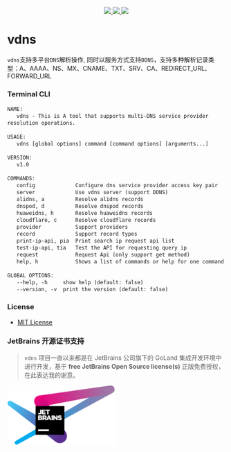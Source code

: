 <p align="center">
	<a target="_blank" href="https://github.com/gngpp/vdns/blob/main/LICENSE">
		<img src="https://img.shields.io/badge/license-MIT-blue.svg"/>
	</a>
	<a target="_blank" href="https://go.dev/">
		<img src="https://img.shields.io/github/go-mod/go-version/gngpp/vdns"/>
	</a>
	<a target="_blank" href="https://github.com/gngpp/vdns/actions">
		<img src="https://github.com/gngpp/vdns/actions/workflows/sync.yaml/badge.svg"/>
	</a>
<!-- 	<a target="_blank" href="https://github.com/gngpp/vdns/releases/latest">
		<img alt="GitHub Release" src="https://img.shields.io/github/v/release/gngpp/vdns.svg?logo=github">
	</a> -->
</p>

# vdns
`vdns`支持多平台`DNS`解析操作, 同时以服务方式支持`DDNS`，支持多种解析记录类型：A、AAAA、NS、MX、CNAME、TXT、SRV、CA、REDIRECT_URL、FORWARD_URL


### Terminal CLI
```shell
NAME:
   vdns - This is A tool that supports multi-DNS service provider resolution operations.

USAGE:
   vdns [global options] command [command options] [arguments...]

VERSION:
   v1.0

COMMANDS:
   config             Configure dns service provider access key pair
   server             Use vdns server (support DDNS)
   alidns, a          Resolve alidns records
   dnspod, d          Resolve dnspod records
   huaweidns, h       Resolve huaweidns records
   cloudflare, c      Resolve cloudflare records
   provider           Support providers
   record             Support record types
   print-ip-api, pia  Print search ip request api list
   test-ip-api, tia   Test the API for requesting query ip
   request            Request Api (only support get method)
   help, h            Shows a list of commands or help for one command

GLOBAL OPTIONS:
   --help, -h     show help (default: false)
   --version, -v  print the version (default: false)
```

### License

- [MIT License](https://raw.githubusercontent.com/gngpp/vdns/main/LICENSE)

### JetBrains 开源证书支持

> `vdns` 项目一直以来都是在 JetBrains 公司旗下的 GoLand 集成开发环境中进行开发，基于 **free JetBrains Open Source license(s)** 正版免费授权，在此表达我的谢意。

<a href="https://www.jetbrains.com/?from=gnet" target="_blank"><img src="https://raw.githubusercontent.com/panjf2000/illustrations/master/jetbrains/jetbrains-variant-4.png" width="250" align="middle"/></a>
